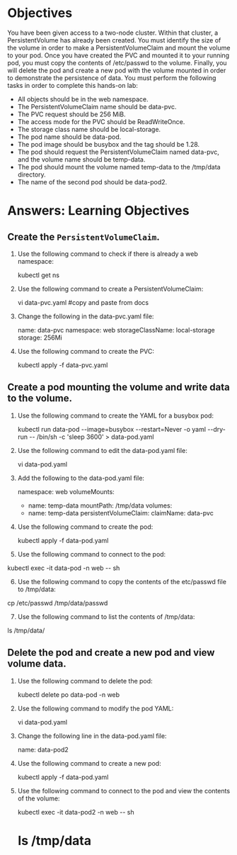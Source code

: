 # Objectives

You have been given access to a two-node cluster. Within that cluster, a PersistentVolume has already been created. You must identify the size of the volume in order to make a PersistentVolumeClaim and mount the volume to your pod. Once you have created the PVC and mounted it to your running pod, you must copy the contents of /etc/passwd to the volume. Finally, you will delete the pod and create a new pod with the volume mounted in order to demonstrate the persistence of data. You must perform the following tasks in order to complete this hands-on lab:

* All objects should be in the web namespace.
* The PersistentVolumeClaim name should be data-pvc.
* The PVC request should be 256 MiB.
* The access mode for the PVC should be ReadWriteOnce.
* The storage class name should be local-storage.
* The pod name should be data-pod.
* The pod image should be busybox and the tag should be 1.28.
* The pod should request the PersistentVolumeClaim named data-pvc, and the volume name should be temp-data.
* The pod should mount the volume named temp-data to the /tmp/data directory.
* The name of the second pod should be data-pod2.

# Answers: Learning Objectives
## Create the `PersistentVolumeClaim`.
1. Use the following command to check if there is already a web namespace:

      kubectl get ns

2. Use the following command to create a PersistentVolumeClaim:

    vi data-pvc.yaml #copy and paste from docs

3. Change the following in the data-pvc.yaml file:

    name: data-pvc
    namespace: web
    storageClassName: local-storage
    storage: 256Mi

4. Use the following command to create the PVC:

    kubectl apply -f data-pvc.yaml
## Create a pod mounting the volume and write data to the volume.

1. Use the following command to create the YAML for a busybox pod:

    kubectl run data-pod --image=busybox --restart=Never -o yaml --dry-run -- /bin/sh -c 'sleep 3600' > data-pod.yaml

2. Use the following command to edit the data-pod.yaml file:

    vi data-pod.yaml

3. Add the following to the data-pod.yaml file:

    namespace: web
      volumeMounts: 
      - name: temp-data
        mountPath: /tmp/data
    volumes: 
    - name: temp-data
    persistentVolumeClaim:
    claimName: data-pvc

4. Use the following command to create the pod:

    kubectl apply -f data-pod.yaml

5. Use the following command to connect to the pod:

kubectl exec -it data-pod -n web -- sh

6. Use the following command to copy the contents of the etc/passwd file to /tmp/data:

cp /etc/passwd /tmp/data/passwd

7. Use the following command to list the contents of /tmp/data:

ls /tmp/data/

## Delete the pod and create a new pod and view volume data.

1. Use the following command to delete the pod:

     kubectl delete po data-pod -n web

2. Use the following command to modify the pod YAML:

     vi data-pod.yaml

3. Change the following line in the data-pod.yaml file:

     name: data-pod2

4. Use the following command to create a new pod:

     kubectl apply -f data-pod.yaml

5. Use the following command to connect to the pod and view the contents of the volume:

     kubectl exec -it data-pod2 -n web -- sh
     # ls /tmp/data
